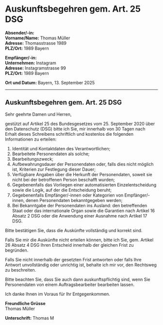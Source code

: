 # Auskunftsbegehren gem. Art. 25 DSG

**Absender/-in:**  
**Vorname/Name:** Thomas Müller  
**Adresse:** Thomasstrasse 1989  
**PLZ/Ort:** 1989 Bayern  

**Empfänger/-in:**  
**Unternehmen:** Instagram  
**Adresse:** Instagramstrasse 99  
**PLZ/Ort:** 1989 Bayern  

**Ort und Datum:** Bayern, 13. September 2025  

---

## Auskunftsbegehren gem. Art. 25 DSG

Sehr geehrte Damen und Herren,

gestützt auf Artikel 25 des Bundesgesetzes vom 25. September 2020 über den Datenschutz (DSG) bitte ich Sie, mir innerhalb von 30 Tagen nach Erhalt dieses Schreibens schriftlich und kostenlos die folgenden Informationen zu erteilen:

1. Identität und Kontaktdaten des Verantwortlichen;  
2. Bearbeitete Personendaten als solche;  
3. Bearbeitungszweck;  
4. Aufbewahrungsdauer der Personendaten oder, falls dies nicht möglich ist, Kriterien zur Festlegung dieser Dauer;  
5. Verfügbare Angaben über die Herkunft der Personendaten, soweit sie nicht bei der betroffenen Person beschafft wurden;  
6. Gegebenenfalls das Vorliegen einer automatisierten Einzelentscheidung sowie die Logik, auf der die Entscheidung beruht;  
7. Gegebenenfalls Empfänger/-innen oder Kategorien von Empfänger/-innen, denen Personendaten bekanntgegeben werden;  
8. Bei Bekanntgabe der Personendaten ins Ausland: den betreffenden Staat oder das internationale Organ sowie die Garantien nach Artikel 16 Absatz 2 DSG oder die Anwendung einer Ausnahme nach Artikel 17 DSG.  

Bitte bestätigen Sie, dass die Auskünfte vollständig und korrekt sind.  

Falls Sie mir die Auskünfte nicht erteilen können, bitte ich Sie, gem. Artikel 26 Absatz 4 DSG Ihren Entscheid innerhalb der gleichen Frist zu begründen.  

Falls Sie nicht innerhalb der gesetzten Frist antworten oder falls Ihre Antwort unvollständig oder unrichtig ist, behalte ich mir vor, den Rechtsweg zu beschreiten.  

Bitte beachten Sie, dass Sie auch dann auskunftspflichtig sind, wenn Sie Personendaten von einem Auftragsbearbeiter bearbeiten lassen.  

Ich danke Ihnen im Voraus für Ihr Entgegenkommen.  

**Freundliche Grüsse**  
Thomas Müller  

**Unterschrift:** Thomas M
